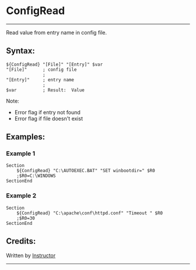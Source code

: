 # ConfigRead

---

Read value from entry name in config file.

## Syntax:

	${ConfigRead} "[File]" "[Entry]" $var
	"[File]"      ; config file
	              ;
	"[Entry]"     ; entry name
	              ;
	$var          ; Result:  Value

Note:

- Error flag if entry not found 
- Error flag if file doesn't exist

## Examples:

### Example 1

	Section
		${ConfigRead} "C:\AUTOEXEC.BAT" "SET winbootdir=" $R0
		;$R0=C:\WINDOWS
	SectionEnd

### Example 2

	Section
		${ConfigRead} "C:\apache\conf\httpd.conf" "Timeout " $R0
		;$R0=30
	SectionEnd

## Credits:

Written by [Instructor][1]

---

[1]: http://nsis.sourceforge.net/User:Instructor